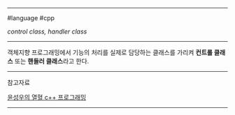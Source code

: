 
---

#language #cpp 

*control class, handler class*

---

객체지향 프로그래밍에서 기능의 처리를 실제로 담당하는 클래스를 가리켜 **컨트롤 클래스** 또는 **핸들러 클래스**라고 한다.

---

참고자료

[윤성우의 열혈 c++ 프로그래밍](https://product.kyobobook.co.kr/detail/S000001589147)

---